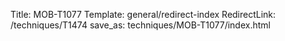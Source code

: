 Title: MOB-T1077
Template: general/redirect-index
RedirectLink: /techniques/T1474
save_as: techniques/MOB-T1077/index.html